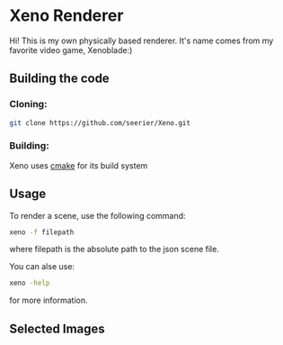 # Xeno Renderer
Hi! This is my own physically based renderer. It's name comes from my favorite video game, Xenoblade:)

## Building the code
### Cloning:
```bash
git clone https://github.com/seerier/Xeno.git
```

### Building:
Xeno uses [cmake](http://www.cmake.org/) for its build system

## Usage
To render a scene, use the following command:
```bash
xeno -f filepath
```
where filepath is the absolute path to the json scene file.

You can alse use:
```bash
xeno -help
```
for more information.

## Selected Images
